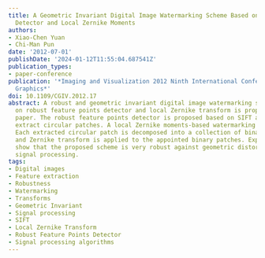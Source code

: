 ```yaml
---
title: A Geometric Invariant Digital Image Watermarking Scheme Based on Robust Feature
  Detector and Local Zernike Moments
authors:
- Xiao-Chen Yuan
- Chi-Man Pun
date: '2012-07-01'
publishDate: '2024-01-12T11:55:04.687541Z'
publication_types:
- paper-conference
publication: '*Imaging and Visualization 2012 Ninth International Conference on Computer
  Graphics*'
doi: 10.1109/CGIV.2012.17
abstract: A robust and geometric invariant digital image watermarking scheme based
  on robust feature points detector and local Zernike transform is proposed in this
  paper. The robust feature points detector is proposed based on SIFT algorithm to
  extract circular patches. A local Zernike moments-based watermarking scheme is raised.
  Each extracted circular patch is decomposed into a collection of binary patches
  and Zernike transform is applied to the appointed binary patches. Experimental results
  show that the proposed scheme is very robust against geometric distortions and common
  signal processing.
tags:
- Digital images
- Feature extraction
- Robustness
- Watermarking
- Transforms
- Geometric Invariant
- Signal processing
- SIFT
- Local Zernike Transform
- Robust Feature Points Detector
- Signal processing algorithms
---
```

